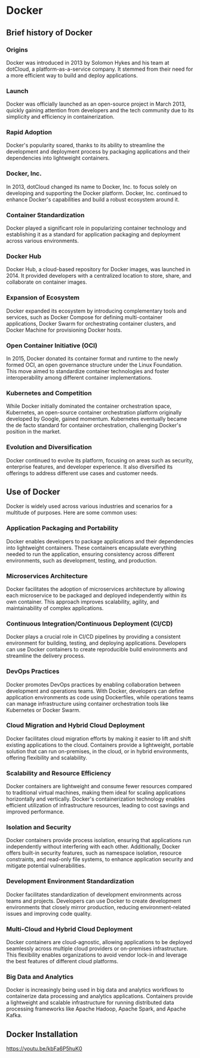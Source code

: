 # Docker 
## Brief history of Docker
### Origins
Docker was introduced in 2013 by Solomon Hykes and his team at dotCloud, a platform-as-a-service company. It stemmed from their need for a more efficient way to build and deploy applications.
### Launch
Docker was officially launched as an open-source project in March 2013, quickly gaining attention from developers and the tech community due to its simplicity and efficiency in containerization.
### Rapid Adoption
Docker's popularity soared, thanks to its ability to streamline the development and deployment process by packaging applications and their dependencies into lightweight containers.
### Docker, Inc.
In 2013, dotCloud changed its name to Docker, Inc. to focus solely on developing and supporting the Docker platform. Docker, Inc. continued to enhance Docker's capabilities and build a robust ecosystem around it.
### Container Standardization
Docker played a significant role in popularizing container technology and establishing it as a standard for application packaging and deployment across various environments.
### Docker Hub
Docker Hub, a cloud-based repository for Docker images, was launched in 2014. It provided developers with a centralized location to store, share, and collaborate on container images.
### Expansion of Ecosystem
Docker expanded its ecosystem by introducing complementary tools and services, such as Docker Compose for defining multi-container applications, Docker Swarm for orchestrating container clusters, and Docker Machine for provisioning Docker hosts.
### Open Container Initiative (OCI) 
In 2015, Docker donated its container format and runtime to the newly formed OCI, an open governance structure under the Linux Foundation. This move aimed to standardize container technologies and foster interoperability among different container implementations.
### Kubernetes and Competition
While Docker initially dominated the container orchestration space, Kubernetes, an open-source container orchestration platform originally developed by Google, gained momentum. Kubernetes eventually became the de facto standard for container orchestration, challenging Docker's position in the market.
### Evolution and Diversification
Docker continued to evolve its platform, focusing on areas such as security, enterprise features, and developer experience. It also diversified its offerings to address different use cases and customer needs.

## Use of Docker
Docker is widely used across various industries and scenarios for a multitude of purposes. Here are some common uses:
### Application Packaging and Portability
Docker enables developers to package applications and their dependencies into lightweight containers. These containers encapsulate everything needed to run the application, ensuring consistency across different environments, such as development, testing, and production.
### Microservices Architecture
Docker facilitates the adoption of microservices architecture by allowing each microservice to be packaged and deployed independently within its own container. This approach improves scalability, agility, and maintainability of complex applications.
### Continuous Integration/Continuous Deployment (CI/CD)
Docker plays a crucial role in CI/CD pipelines by providing a consistent environment for building, testing, and deploying applications. Developers can use Docker containers to create reproducible build environments and streamline the delivery process.
### DevOps Practices
Docker promotes DevOps practices by enabling collaboration between development and operations teams. With Docker, developers can define application environments as code using Dockerfiles, while operations teams can manage infrastructure using container orchestration tools like Kubernetes or Docker Swarm.
### Cloud Migration and Hybrid Cloud Deployment
Docker facilitates cloud migration efforts by making it easier to lift and shift existing applications to the cloud. Containers provide a lightweight, portable solution that can run on-premises, in the cloud, or in hybrid environments, offering flexibility and scalability.
### Scalability and Resource Efficiency
Docker containers are lightweight and consume fewer resources compared to traditional virtual machines, making them ideal for scaling applications horizontally and vertically. Docker's containerization technology enables efficient utilization of infrastructure resources, leading to cost savings and improved performance.
### Isolation and Security 
Docker containers provide process isolation, ensuring that applications run independently without interfering with each other. Additionally, Docker offers built-in security features, such as namespace isolation, resource constraints, and read-only file systems, to enhance application security and mitigate potential vulnerabilities.
### Development Environment Standardization
Docker facilitates standardization of development environments across teams and projects. Developers can use Docker to create development environments that closely mirror production, reducing environment-related issues and improving code quality.
### Multi-Cloud and Hybrid Cloud Deployment
Docker containers are cloud-agnostic, allowing applications to be deployed seamlessly across multiple cloud providers or on-premises infrastructure. This flexibility enables organizations to avoid vendor lock-in and leverage the best features of different cloud platforms.
### Big Data and Analytics
Docker is increasingly being used in big data and analytics workflows to containerize data processing and analytics applications. Containers provide a lightweight and scalable infrastructure for running distributed data processing frameworks like Apache Hadoop, Apache Spark, and Apache Kafka.


## Docker Installation
https://youtu.be/kbFa6P5huK0
